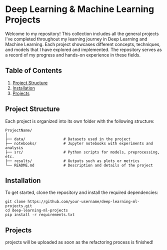 # Deep Learning & Machine Learning Projects

Welcome to my repository! This collection includes all the general projects I've completed throughout my learning journey in Deep Learning and Machine Learning. Each project showcases different concepts, techniques, and models that I have explored and implemented. The repository serves as a record of my progress and hands-on experience in these fields.

## Table of Contents

1. [Project Structure](#project-structure)
2. [Installation](#installation)
3. [Projects](#projects)


## Project Structure
Each project is organized into its own folder with the following structure:

```
ProjectName/
│
├── data/                 # Datasets used in the project
├── notebooks/            # Jupyter notebooks with experiments and analysis
├── src/                  # Python scripts for models, preprocessing, etc.
├── results/              # Outputs such as plots or metrics
└── README.md             # Description and details of the project
```

## Installation
To get started, clone the repository and install the required dependencies:
```
git clone https://github.com/your-username/deep-learning-ml-projects.git
cd deep-learning-ml-projects
pip install -r requirements.txt
```

## Projects 
projects will be uploaded as soon as the refactoring process is finished!
